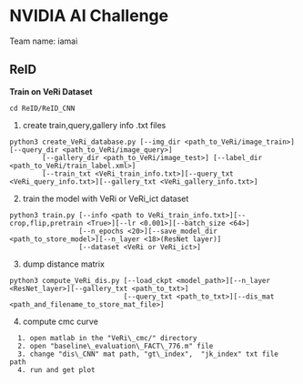 # NVIDIA AI Challenge

Team name: iamai

## ReID

**Train on VeRi Dataset**

`cd ReID/ReID_CNN`

1. create train,query,gallery info .txt files

```
python3 create_VeRi_database.py [--img_dir <path_to_VeRi/image_train>] [--query_dir <path_to_VeRi/image_query>]
        [--gallery_dir <path_to_VeRi/image_test>] [--label_dir <path_to_VeRi/train_label.xml>]
        [--train_txt <VeRi_train_info.txt>][--query_txt <VeRi_query_info.txt>][--gallery_txt <VeRi_gallery_info.txt>]
```
2. train the model with VeRi or VeRi\_ict dataset
```
python3 train.py [--info <path to VeRi_train_info.txt>][--crop,flip,pretrain <True>][--lr <0.001>][--batch_size <64>]
                 [--n_epochs <20>][--save_model_dir <path_to_store_model>][--n_layer <18>(ResNet layer)]
                 [--dataset <VeRi or VeRi_ict>]
```
3. dump distance matrix
``` 
python3 compute_VeRi_dis.py [--load_ckpt <model_path>][--n_layer <ResNet_layer>][--gallery_txt <path_to_txt>]
                            [--query_txt <path_to_txt>][--dis_mat <path_and_filename_to_store_mat_file>]
```
4. compute cmc curve
```  
  1. open matlab in the "VeRi\_cmc/" directory
  2. open "baseline\_evaluation\_FACT\_776.m" file
  3. change "dis\_CNN" mat path, "gt\_index",  "jk_index" txt file path
  4. run and get plot
```
